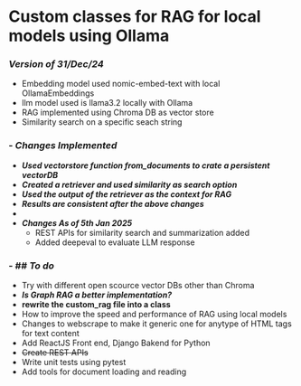 # Custom classes for RAG for local models using Ollama
### **_Version of 31/Dec/24_**
- Embedding model used nomic-embed-text with local OllamaEmbeddings
- llm model used is llama3.2 locally with Ollama
- RAG implemented using Chroma DB as vector store
- Similarity search on a specific seach string

### - **_Changes Implemented_**

  - **_Used vectorstore function from_documents to crate a persistent vectorDB_**
  - **_Created a retriever and used similarity as search option_**
  - **_Used the output of the retriever as the context for RAG_**
  - **_Results are consistent after the above changes_**
  - 
- _**Changes As of 5th Jan 2025**_
  - REST APIs for similarity search and summarization added
  - Added deepeval to evaluate LLM response

### - ## **_To do_**

  - Try with different open scource vector DBs other than Chroma
  - **_Is Graph RAG a better implementation?_**
  - **rewrite the custom_rag file into a class**
  - How to improve the speed and performance of RAG using local models
  - Changes to webscrape to make it generic one for anytype of HTML tags for text content
  - Add ReactJS Front end, Django Bakend for Python
  - ~~Create REST APIs~~
  - Write unit tests using pytest
  - Add tools for document loading and reading